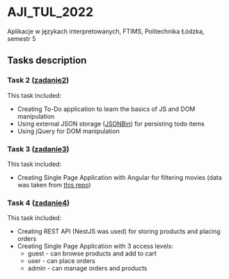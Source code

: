 # AJI_TUL_2022
Aplikacje w językach interpretowanych, FTIMS, Politechnika Łódzka, semestr 5

## Tasks description

### Task 2 ([zadanie2](zadanie2))

This task included:
- Creating To-Do application to learn the basics of JS and DOM manipulation
- Using external JSON storage ([JSONBin](https://jsonbin.io/)) for persisting todo items
- Using jQuery for DOM manipulation

### Task 3 ([zadanie3](zadanie3))

This task included:
- Creating Single Page Application with Angular for filtering movies (data was taken from [this repo](https://github.com/prust/wikipedia-movie-data))

### Task 4 ([zadanie4](zadanie4))

This task included:
- Creating REST API (NestJS was used) for storing products and placing orders
- Creating Single Page Application with 3 access levels:
  - guest - can browse products and add to cart
  - user - can place orders
  - admin - can manage orders and products
